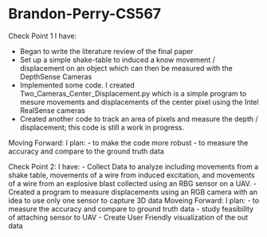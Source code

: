 # Brandon-Perry-CS567

Check Point 1
I have:
  - Began to write the literature review of the final paper
  - Set up a simple shake-table to induced a know movement / displacement on an object which can then be measured with the DepthSense Cameras
  - Implemented some code. I created Two_Cameras_Center_Displacement.py which is a simple program to mesure movements and displacements of the center pixel using the Intel RealSense cameras
  - Created another code to track an area of pixels and measure the depth / displacement; this code is still a work in progress.
  
  Moving Forward:
  I plan:
    - to make the code more robust
    - to measure the accuracy and compare to the ground truth data
    
    
Check Point 2:
I have:
    - Collect Data to analyze including movements from a shake table, movements of a wire from induced excitation, and movements of a wire from an explosive blast collected using an RBG sensor on a UAV.
    - Created a program to measure displacements using an RGB camera with an idea to use only one sensor to capture 3D data
Moveing Forward:
I plan:
    - to measure the accuracy and compare to ground truth data
    - study feasibility of attaching sensor to UAV
    - Create User Friendly visualization of the out data
